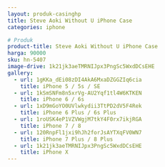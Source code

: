 ```yaml
---
layout: produk-casinghp
title: Steve Aoki Without U iPhone Case
categories: iphone

# Produk
product-title: Steve Aoki Without U iPhone Case
harga: 90000
sku: hn-5407
image-drive: 1k21jk3aeTMRNIJpx3PngSc5WxdDCsEHE
gallery:
  - url: 1gKKa_dEi08zDI4AkA6MxaDZGGZIq6cia
    title: iPhone 5 / 5s / SE
  - url: 1kSmSNFm8n5xrVg-AU2Yqf1tl4W6KTKEN
    title: iPhone 6 / 6s
  - url: 1xD9mGoYO0UVlwkydii3TtPD2dV5F4Rek
    title: iPhone 6 Plus / 6s Plus
  - url: 1roUSK4eP1VZVWgjM7tkY4F0rx7ikjRGA
    title: iPhone 7 / 8
  - url: 120RnpFl1jxi9hJh2forJsAYTXqFV0WN7
    title: iPhone 7 Plus / 8 Plus
  - url: 1k21jk3aeTMRNIJpx3PngSc5WxdDCsEHE
    title: iPhone X
---
```

